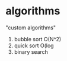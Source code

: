 # algorithms
"custom algorithms"
1) bubble sort O(N^2)  
2) quick sort O(log           
3) binary search       
                 
            
   
     
     
  
       
    
     
    
       
      
  
 
